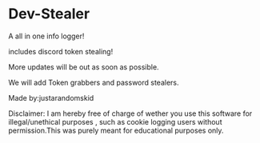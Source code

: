# Dev-Stealer
A all in one info logger!

includes discord token stealing!




More updates will be out as  soon as possible.

We will add Token grabbers and password stealers.



Made by:justarandomskid


Disclaimer:
 I am hereby free of charge of wether you use this software for illegal/unethical purposes , such as cookie logging users without permission.This was purely meant for educational purposes only.
